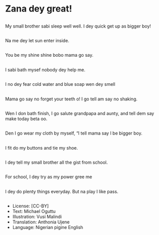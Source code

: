 # Zana dey great!

##
My small brother sabi sleep well well. I dey quick get up as bigger boy!

##
Na me dey let sun enter inside.

##
You be my shine shine bobo mama go say.

##
I sabi bath mysef nobody dey help me.

##
I no dey fear cold water and blue soap wen dey smell

##
Mama go say no forget your teeth o! I go tell am say no shaking.

##
Wen I don bath finish, I go salute grandpapa and aunty, and tell dem say make today beta oo.

##
Den I go wear my cloth by myself, “I tell mama say I be bigger boy.

##
I fit do my buttons and tie my shoe.

##
I dey tell my small brother all the gist from school.

##
For school, I dey try as my power gree me

##
I dey do plenty things everyday. But na play I like pass.

##
* License: [CC-BY]
* Text: Michael Oguttu
* Illustration: Vusi Malindi
* Translation: Anthonia Ujene
* Language: Nigerian pigine English
